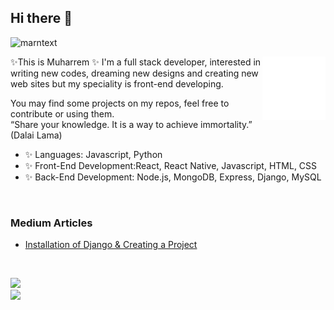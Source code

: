 <!-- <img src="https://github-readme-stats.vercel.app/api?username=marntext&show_icons=true&theme=tokyonight" align='right' width="55%"> -->
## Hi there 👋
<p align="left"> <img src="https://komarev.com/ghpvc/?username=marntext" alt="marntext" /> </p>
<img src="./animation_500_kd7ngokt.gif" alt="react-native" width="20%" height="20%" align="right">

✨This is Muharrem 
✨ I'm a full stack developer, interested in writing new codes, dreaming new designs and creating new web sites but my speciality is front-end developing.

You may find some projects on my repos, feel free to contribute or using them.
<br/>
“Share your knowledge. It is a way to achieve immortality.” (Dalai Lama)

- ✨ Languages: Javascript, Python
- ✨ Front-End Development:React, React Native, Javascript, HTML, CSS
- ✨ Back-End Development: Node.js, MongoDB, Express, Django, MySQL
<br/>

### Medium Articles

- [Installation of Django & Creating a Project](https://marntext.medium.com/installation-of-django-creating-a-project-cafeac454e58)
<br/>

[![](https://img.shields.io/badge/linkedin-%230077B5.svg?&style=for-the-badge&logo=linkedin&logoColor=white)](https://www.linkedin.com/in/muharremkuruo%C4%9Flu/)
<br/>
[![](https://img.shields.io/badge/medium-%2312100E.svg?&style=for-the-badge&logo=medium&logoColor=white)](https://marntext.medium.com/)
<br/>
<!-- <hr/>
<p align="center"> 
<img  src="logo_rn.png" height="30"> &nbsp;&nbsp; &nbsp;&nbsp; 
<img src="logo_react.png" height="30"> &nbsp;&nbsp;&nbsp;&nbsp; 
<img src="logo_js.png" height="30">&nbsp;&nbsp; &nbsp;&nbsp; 
<img src="css.png" height="30"> &nbsp;&nbsp;&nbsp;&nbsp; 
<img src="html.png" height="30">&nbsp;&nbsp; &nbsp;&nbsp; 
<img src="logo_python.png" height="30">
 </p>
 <hr/> -->
